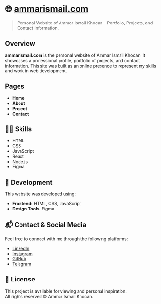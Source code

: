 # 🌐 [ammarismail.com](https://ammarismail.com)

> Personal Website of Ammar Ismail Khocan – Portfolio, Projects, and Contact Information.

## Overview

**ammarismail.com** is the personal website of Ammar Ismail Khocan. It showcases a professional profile, portfolio of projects, and contact information. This site was built as an online presence to represent my skills and work in web development.

## Pages

- **Home**
- **About**
- **Project**
- **Contact**

## 👨‍💻 Skills

- HTML
- CSS
- JavaScript
- React
- Node.js
- Figma

## 🚀 Development

This website was developed using:

- **Frontend:** HTML, CSS, JavaScript
- **Design Tools:** Figma

## 📬 Contact & Social Media

Feel free to connect with me through the following platforms:

- [LinkedIn](https://www.linkedin.com/in/ammarismailkhocan/)
- [Instagram](https://www.instagram.com/ammarkhocan/)
- [GitHub](https://github.com/ammarkhocan)
- [Telegram](https://t.me/ammarkho)

## 📄 License

This project is available for viewing and personal inspiration.  
All rights reserved © Ammar Ismail Khocan.

